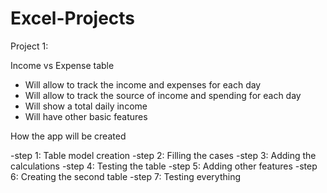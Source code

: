 # Excel-Projects
Project 1: 

Income vs Expense table

- Will allow to track the income and expenses for each day
- Will allow to track the source of income and spending for each day
- Will show a total daily income
- Will have other basic features 

How the app will be created

-step 1: Table model creation
-step 2: Filling the cases 
-step 3: Adding the calculations
-step 4: Testing the table
-step 5: Adding other features
-step 6: Creating the second table
-step 7: Testing everything 
